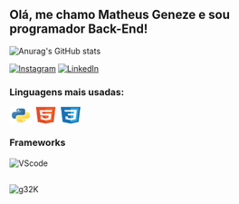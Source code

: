 ## Olá, me chamo Matheus Geneze e sou programador Back-End!

<!-- GithubStats -->
![Anurag's GitHub stats](https://github-readme-stats.vercel.app/api?username=MathGeneze&show_icons=true&theme=solarized-dark&)

 <!-- Links -->
[![Instagram](https://img.shields.io/badge/Instagram-E4405F?style=for-the-badge&logo=instagram&logoColor=white)](https://www.instagram.com/universe_math/)
[![LinkedIn](https://img.shields.io/badge/LinkedIn-0077B5?style=for-the-badge&logo=linkedin&logoColor=white)](https://www.linkedin.com/in/matheus-geneze-7891a660/)

<!-- Skills: Linguagens -->
  <div style="flex-basis: 48%;">
    <h3>Linguagens mais usadas:</h3>
    <img align="center" alt="Python" height="30" width="40" src="https://raw.githubusercontent.com/devicons/devicon/master/icons/python/python-original.svg">
    <img align="center" alt="HTML" height="30" width="40" src="https://raw.githubusercontent.com/devicons/devicon/master/icons/html5/html5-original.svg">
    <img align="center" alt="CSS" height="30" width="40" src="https://raw.githubusercontent.com/devicons/devicon/master/icons/css3/css3-original.svg">
  </div>

  <!-- Skills: Ferramentas -->
  <div style="flex-basis: 48%;">
    <h3>Frameworks</h3>
    <img align="center" alt="VScode" height="30" width="40" src="https://cdn.jsdelivr.net/gh/devicons/devicon/icons/vscode/vscode-original.svg">
  </div>

##
<!-- Gif -->
![g32K](https://github.com/MathGeneze/MathGeneze/assets/129557544/fa2f747f-809a-4f5c-bf0a-7611791125fe)
